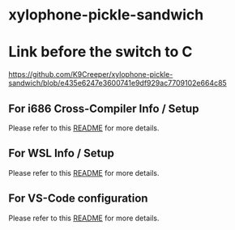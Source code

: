 # xylophone-pickle-sandwich

# Link before the switch to C
https://github.com/K9Creeper/xylophone-pickle-sandwich/blob/e435e6247e3600741e9df929ac7709102e664c85

## For i686 Cross-Compiler Info / Setup
Please refer to this [README](build/cross-compiler-info/README.md) for more details.

## For WSL Info / Setup
Please refer to this [README](build/wsl-enviorment-info/README.md) for more details.

## For VS-Code configuration
Please refer to this [README](build/vscode/README.md) for more details.
